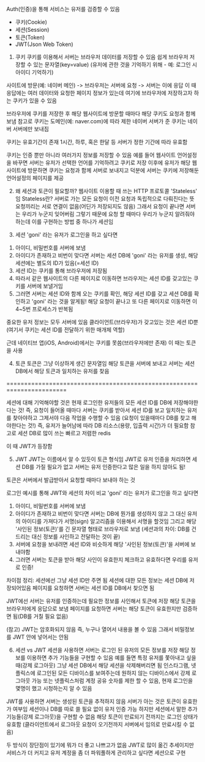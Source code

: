 Auth(인증)을 통해 서비스는 유저를 검증할 수 있음

- 쿠키(Cookie)
- 세션(Session)
- 토큰(Token)
- JWT(Json Web Token)

1. 쿠키
쿠키를 이용해서 서버는 브라우저 데이터를 저장할 수 있음
쉽게 브라우저 저장할 수 있는 문자열(key=value)
(유저에 관한 것을 기억하기 위해 - 예: 로그인 시 아이디 기억하기)

사이트에 방문(예: 네이버 메인) -> 브라우저는 서버에 요청 -> 서버는 이에 응답
이 때 응답에는 여러 데이터와 요청한 페이지 정보가 있는데
여기에 브라우저에 저장하고자 하는 쿠키가 있을 수 있음

브라우저에 쿠키를 저장한 후 해당 웹사이트에 방문할 때마다
해당 쿠키도 요청과 함께 보냄
참고로 쿠키는 도메인(예: naver.com)에 따라 제한
네이버 서버가 준 쿠키는 네이버 서버에만 보내짐

쿠키는 유효기간이 존재
1시간, 하루, 혹은 한달 등 서버가 정한 기간에 따라 유효함

쿠키는 인증 뿐만 아니라 여러가지 정보를 저장할 수 있음
예를 들어 웹사이트 언어설정을 바꾸면 서버는 유저가 선택한 언어를 기억하려고 쿠키로 저장
이후에 유저가 해당 웹사이트에 방문하면 쿠키는 요청과 함께 서버로 보내지고
덕분에 서버는 쿠키에 저장해둔 언어설정의 페이지를 제공

2. 왜 세션과 토큰이 필요할까?
웹사이트 이용할 때 쓰는 HTTP 프로토콜 'Stateless' 임
Stateless란? 서버로 가는 모든 요청이 이전 요청과 독립적으로 다뤄진다는 뜻
요청끼리는 서로 연결이 없음(어딘가 저장되지도 않음)
그래서 요청이 끝나면 서버는 우리가 누군지 잊어버림
그렇기 때문에 요청 할 때마다 우리가 누군지 알려줘야하는데
이를 구현하는 방법 중 하나가 세션임

3. 세션
'goni' 라는 유저가 로그인을 하고 싶다면
1) 아이디, 비밀번호를 서버에 보냄
2) 아이디가 존재하고 비번이 맞다면 서버는 세션 DB에 'goni' 라는 유저를 생성, 해당 세션에는 별도의 ID가 있음(=세션 ID)
3) 세션 ID는 쿠키를 통해 브라우저에 저장됨
4) 따라서 같은 웹사이트의 다른 페이지로 이동하면 브라우저는 세션 ID를 갖고있는 쿠키를 서버에 보낼거임
5) 그러면 서버는 세션 ID와 함께 오는 쿠키를 확인, 해당 세션 ID를 갖고 세션 DB를 확인하고 'goni' 라는 것을 알게됨!
해당 요청이 끝나고 또 다른 페이지로 이동하면 이 4~5번 프로세스가 반복됨

중요한 유저 정보는 모두 서버에 있음
클라이언트(브라우저)가 갖고있는 것은 세션 ID뿐
(여기서 쿠키는 세션 ID를 전달하기 위한 매개체 역할)

근데 네이티브 앱(iOS, Android)에서는 쿠키를 못씀(브라우저에만 존재)
이 때는 토큰을 사용

4. 토큰
토큰은 그냥 이상하게 생긴 문자열임
해당 토큰을 서버에 보내고 서버는 세션 DB에서 해당 토큰과 일치하는 유저를 찾음

=======================================================================

세션에 대해 기억해야할 것은
현재 로그인한 유저들의 모든 세션 ID를 DB에 저장해야한다는 것!
즉, 요청이 들어올 때마다 서버는 쿠키를 받아서 세션 ID를 보고 
일치하는 유저를 찾아야하고 그제서야 다음 작업을 수행할 수 있음
(요청이 있을때마다 DB를 찾고 해야한다는 것!)
즉, 유저가 늘어남에 따라 DB 리소스(용량, 입출력 시간)가 더 필요함
참고로 세션 DB로 많이 쓰는 빠르고 저렴한 redis

이 때 JWT가 등장함

5. JWT
JWT는 이름에서 알 수 있듯이 토큰 형식임
JWT로 유저 인증을 처리하면 세션 DB를 가질 필요가 없고
서버는 유저 인증한다고 많은 일을 하지 않아도 됨!

토큰은 서버에서 발급받아서 요청할 때마다 보내야 하는 것

로그인 예시를 통해 JWT와 세션의 차이 비교
'goni' 라는 유저가 로그인을 하고 싶다면 
1) 아이디, 비밀번호를 서버에 보냄
2) 아이디가 존재하고 비번이 맞다면 서버는 DB에 뭔가를 생성하지 않고
그 대신 유저의 아이디를 가져다가 서명(sign) 알고리즘을 이용해서 서명을 할것임
그리고 해당 '사인된 정보(토큰)'를 긴 문자열 형태로 브라우저로 보냄
(세션과의 차이: DB를 건드리는 대신 정보를 사인하고 전달하는 것이 끝)
3) 서버에 요청을 보내려면 세션 ID와 비슷하게 해당 '사인된 정보(토큰)'을 서버에 보내야함
4) 그러면 서버는 토큰을 받아 해당 사인이 유효한지 체크하고 유효하다면 우리를 유저로 인증!

차이점 정리: 
세션에선 그냥 세션 ID만 주면 됨
세션에 대한 모든 정보는 세션 DB에 저장되어있음
페이지를 요청하면 서버는 세션 ID를 DB에서 찾으면 됨

JWT에선 서버는 유저를 인증하는데 필요한 정보를 사인해서 토큰에 저장
해당 토큰을 브라우저에게 응답으로 보냄
페이지를 요청하면 서버는 해당 토큰이 유효한지만 검증하면 됨(DB를 거칠 필요 없음)

(참고) JWT는 암호화되지 않음
즉, 누구나 열어서 내용을 볼 수 있음
그래서 비밀정보를 JWT 안에 넣어서는 안됨

6. 세션 vs JWT
세션을 사용하면 서버는 로그인 된 유저의 모든 정보를 저장
해당 정보를 이용하면 추가 기능들을 구현할 수 있음
예를 들면 특정 유저를 쫓아내고 싶을 때(강제 로그아웃) 그냥 세션 DB에서 해당 세션을 삭제해버리면 됨
인스타그램, 넷플릭스에 로그인된 모든 디바이스를 보여주는데 원하지 않는 디바이스에서 강제 로그아웃 가능
또는 넷플릭스처럼 계정 공유 숫자를 제한 할 수 있음, 현재 로그인을 몇명이 했고 시청하는지 알 수 있음

JWT를 사용하면 서버는 생성된 토큰을 추적하지 않음
서버가 아는 것은 토큰이 유효한가 여부임
세션이나 DB를 따로 쓸 필요 없이 유저 인증 가능
하지만 세션에서 말한 추가 기능들(강제 로그아웃)을 구현할 수 없음
해당 토큰이 만료되기 전까지는 로그인 상태가 유효함
(클라이언트에서 로그아웃 요청이 오기전까지 서버에서 임의로 만료시킬 수 없음)

두 방식이 장단점이 있기에 뭐가 더 좋고 나쁘고가 없음
JWT로 많이 옮긴 추세이지만
서비스가 더 커지고 유저 계정을 좀 더 파워풀하게 관리하고 싶다면 세션으로 구현
